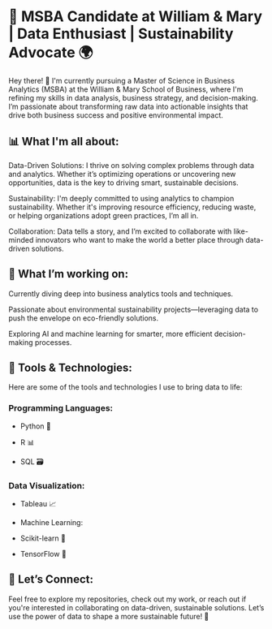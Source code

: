<!-- ##Elaina Longjohn -->

# 🌱 MSBA Candidate at William & Mary | Data Enthusiast | Sustainability Advocate 🌍
Hey there! 👋 I'm currently pursuing a Master of Science in Business Analytics (MSBA) at the William & Mary School of Business, where I'm refining my skills in data analysis, business strategy, and decision-making. I’m passionate about transforming raw data into actionable insights that drive both business success and positive environmental impact.

## 📊 What I'm all about:
Data-Driven Solutions: I thrive on solving complex problems through data and analytics. Whether it’s optimizing operations or uncovering new opportunities, data is the key to driving smart, sustainable decisions.

Sustainability: I'm deeply committed to using analytics to champion sustainability. Whether it's improving resource efficiency, reducing waste, or helping organizations adopt green practices, I’m all in.

Collaboration: Data tells a story, and I’m excited to collaborate with like-minded innovators who want to make the world a better place through data-driven solutions.

## 🚀 What I’m working on:
Currently diving deep into business analytics tools and techniques.

Passionate about environmental sustainability projects—leveraging data to push the envelope on eco-friendly solutions.

Exploring AI and machine learning for smarter, more efficient decision-making processes.

## 🔧 Tools & Technologies:
Here are some of the tools and technologies I use to bring data to life:

### Programming Languages:

- Python 🐍

- R 📊

- SQL 🗃️

### Data Visualization:

- Tableau 📈

- Machine Learning:

- Scikit-learn 🤖

- TensorFlow 🧠

## 🔗 Let’s Connect:
Feel free to explore my repositories, check out my work, or reach out if you're interested in collaborating on data-driven, sustainable solutions. Let’s use the power of data to shape a more sustainable future! 🌿
